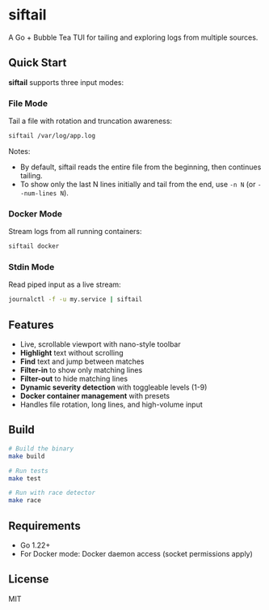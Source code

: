 # siftail

A Go + Bubble Tea TUI for tailing and exploring logs from multiple sources.

## Quick Start

**siftail** supports three input modes:

### File Mode
Tail a file with rotation and truncation awareness:
```bash
siftail /var/log/app.log
```

Notes:
- By default, siftail reads the entire file from the beginning, then continues tailing.
- To show only the last N lines initially and tail from the end, use `-n N` (or `--num-lines N`).

### Docker Mode  
Stream logs from all running containers:
```bash
siftail docker
```

### Stdin Mode
Read piped input as a live stream:
```bash
journalctl -f -u my.service | siftail
```

## Features

- Live, scrollable viewport with nano-style toolbar
- **Highlight** text without scrolling
- **Find** text and jump between matches  
- **Filter-in** to show only matching lines
- **Filter-out** to hide matching lines
- **Dynamic severity detection** with toggleable levels (1-9)
- **Docker container management** with presets
- Handles file rotation, long lines, and high-volume input

## Build

```bash
# Build the binary
make build

# Run tests
make test

# Run with race detector
make race
```

## Requirements

- Go 1.22+
- For Docker mode: Docker daemon access (socket permissions apply)

## License

MIT
